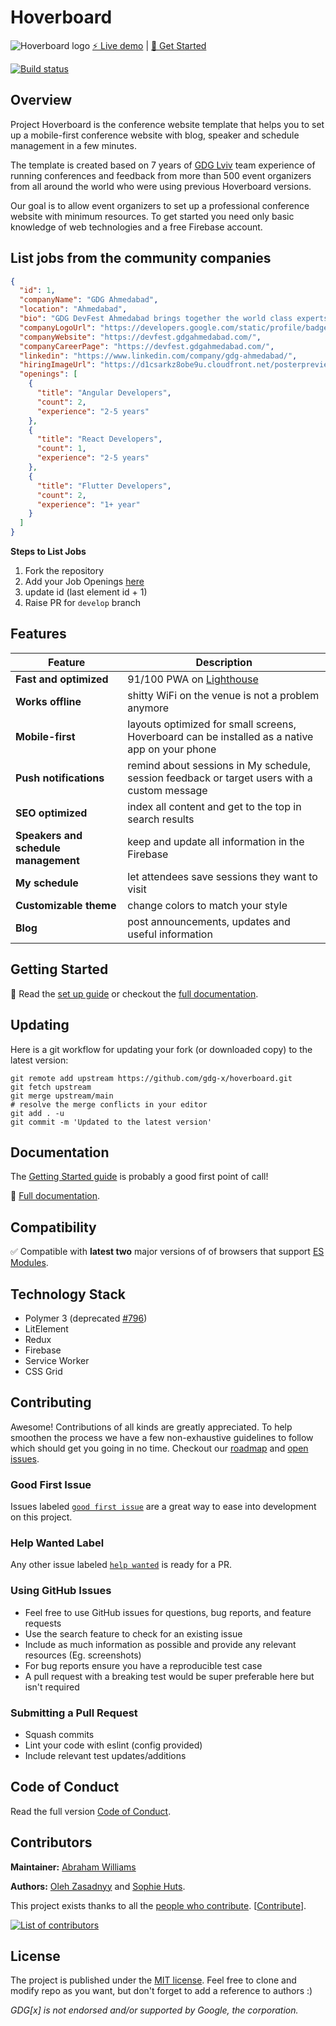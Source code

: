 # Hoverboard

![Hoverboard logo](https://user-images.githubusercontent.com/2954281/42683571-55ba6be6-8696-11e8-8ff7-e9acd0db63e8.png)
[⚡ Live demo](https://hoverboard-master.web.app) | [🚀 Get Started](#getting-started)

[![Build status](https://github.com/gdg-x/hoverboard/actions/workflows/main.yaml/badge.svg)](https://github.com/gdg-x/hoverboard/actions/workflows/main.yaml)

## Overview

Project Hoverboard is the conference website template that helps you to set up a mobile-first conference website with blog, speaker and schedule management in a few minutes.

The template is created based on 7 years of [GDG Lviv](https://www.meetup.com/GDG-Lviv/) team experience of running conferences and feedback from more than 500 event organizers from all around the world who were using previous Hoverboard versions.

Our goal is to allow event organizers to set up a professional conference website with minimum resources. To get started you need only basic knowledge of web technologies and a free Firebase account.

## List jobs from the community companies
```json
{
  "id": 1,
  "companyName": "GDG Ahmedabad",
  "location": "Ahmedabad",
  "bio": "GDG DevFest Ahmedabad brings together the world class experts in Android, Web and Cloud technologies to Ahmedabad for sessions, workshops and showcases.",
  "companyLogoUrl": "https://developers.google.com/static/profile/badges/events/community/devfest/2022/discover/badge.svg",
  "companyWebsite": "https://devfest.gdgahmedabad.com/",
  "companyCareerPage": "https://devfest.gdgahmedabad.com/",
  "linkedin": "https://www.linkedin.com/company/gdg-ahmedabad/",
  "hiringImageUrl": "https://d1csarkz8obe9u.cloudfront.net/posterpreviews/we-are-hiring-postcard-design-template-9d69ace4777878ef63cd65ffcdda1af3_screen.jpg",
  "openings": [
    {
      "title": "Angular Developers",
      "count": 2,
      "experience": "2-5 years"
    },
    {
      "title": "React Developers",
      "count": 1,
      "experience": "2-5 years"
    },
    {
      "title": "Flutter Developers",
      "count": 2,
      "experience": "1+ year"
    }
  ]
}
```
**Steps to List Jobs**

1. Fork the repository
2. Add your Job Openings [here](/public/data/job-openings-data.json)
3. update id (last element id + 1)
4. Raise PR for `develop` branch

## Features

| Feature                              | Description                                                                                                                  |
| ------------------------------------ | ---------------------------------------------------------------------------------------------------------------------------- |
| **Fast and optimized**               | 91/100 PWA on [Lighthouse](https://www.webpagetest.org/lighthouse.php?test=180111_1P_027a041bc5102982f074014807320a86&run=3) |
| **Works offline**                    | shitty WiFi on the venue is not a problem anymore                                                                            |
| **Mobile-first**                     | layouts optimized for small screens, Hoverboard can be installed as a native app on your phone                               |
| **Push notifications**               | remind about sessions in My schedule, session feedback or target users with a custom message                                 |
| **SEO optimized**                    | index all content and get to the top in search results                                                                       |
| **Speakers and schedule management** | keep and update all information in the Firebase                                                                              |
| **My schedule**                      | let attendees save sessions they want to visit                                                                               |
| **Customizable theme**               | change colors to match your style                                                                                            |
| **Blog**                             | post announcements, updates and useful information                                                                           |

## Getting Started

🌛 Read the [set up guide](/docs/tutorials/00-set-up.md) or checkout the [full documentation](/docs/).

## Updating

Here is a git workflow for updating your fork (or downloaded copy) to the latest version:

```console
git remote add upstream https://github.com/gdg-x/hoverboard.git
git fetch upstream
git merge upstream/main
# resolve the merge conflicts in your editor
git add . -u
git commit -m 'Updated to the latest version'
```

## Documentation

The [Getting Started guide](#getting-started) is probably a good first point of call!

📖 [Full documentation](/docs/).

## Compatibility

✅ Compatible with **latest two** major versions of of browsers that support [ES Modules](https://developer.mozilla.org/en-US/docs/Web/JavaScript/Guide/Modules).

## Technology Stack

- Polymer 3 (deprecated [#796](https://github.com/gdg-x/hoverboard/issues/796))
- LitElement
- Redux
- Firebase
- Service Worker
- CSS Grid

## Contributing

Awesome! Contributions of all kinds are greatly appreciated. To help smoothen the process we have a few non-exhaustive guidelines to follow which should get you going in no time. Checkout our [roadmap](https://github.com/gdg-x/hoverboard/blob/main/ROADMAP.md) and [open issues](https://github.com/gdg-x/hoverboard/issues).

### Good First Issue

Issues labeled [`good first issue`](https://github.com/gdg-x/hoverboard/labels/good%20first%20issue) are a great way to ease into development on this project.

### Help Wanted Label

Any other issue labeled [`help wanted`](https://github.com/gdg-x/hoverboard/labels/help%20wanted) is ready for a PR.

### Using GitHub Issues

- Feel free to use GitHub issues for questions, bug reports, and feature requests
- Use the search feature to check for an existing issue
- Include as much information as possible and provide any relevant resources (Eg. screenshots)
- For bug reports ensure you have a reproducible test case
- A pull request with a breaking test would be super preferable here but isn't required

### Submitting a Pull Request

- Squash commits
- Lint your code with eslint (config provided)
- Include relevant test updates/additions

## Code of Conduct

Read the full version [Code of Conduct](/.github/CODE_OF_CONDUCT.md).

## Contributors

**Maintainer:** [Abraham Williams](https://github.com/abraham)

**Authors:** [Oleh Zasadnyy](https://github.com/ozasadnyy) and [Sophie Huts](https://github.com/sophieH29).

This project exists thanks to all the [people who contribute](https://github.com/gdg-x/hoverboard/graphs/contributors). [[Contribute](/.github/CONTRIBUTING.md)].

[![List of contributors](https://opencollective.com/hoverboard/contributors.svg?width=890)](https://github.com/gdg-x/hoverboard/graphs/contributors)

## License

The project is published under the [MIT license](/LICENSE.md).
Feel free to clone and modify repo as you want, but don't forget to add a reference to authors :)

_GDG[x] is not endorsed and/or supported by Google, the corporation._
